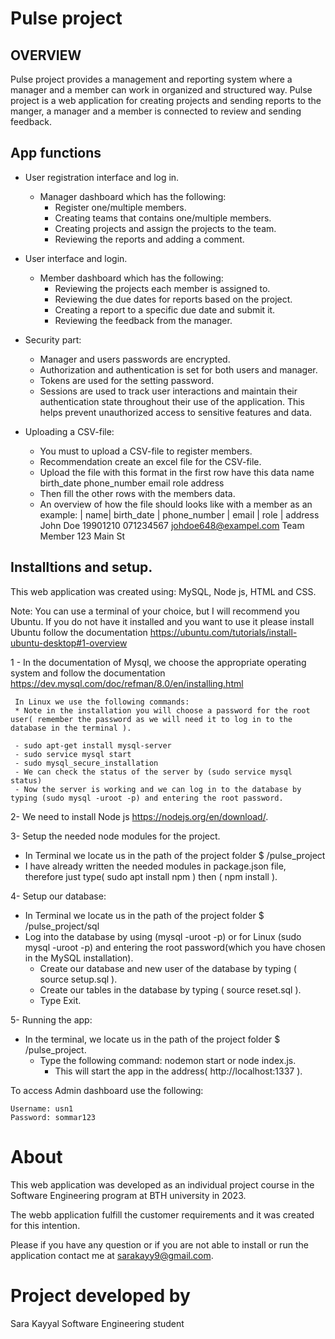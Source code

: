 # Pulse project

## OVERVIEW
Pulse project provides a management and reporting system where a manager and a member can work in organized and structured way. Pulse project is a web application for creating projects and sending reports to the manger, a manager and a member is connected to review and sending feedback.

## App functions

 - User registration interface and log in.
    - Manager dashboard which has the following:
      - Register one/multiple members.
      - Creating teams that contains one/multiple members.
      - Creating projects and assign the projects to the team.
      - Reviewing the reports and adding a comment.
      
 - User interface and login.
    - Member dashboard which has the following:
       - Reviewing the projects each member is assigned to.
       - Reviewing the due dates for reports based on the project.
       - Creating a report to a specific due date and submit it.
       - Reviewing the feedback from the manager.
      
  - Security part:
      - Manager and users passwords are encrypted.
      - Authorization and authentication is set for both users and manager.
      - Tokens are used for the setting password.
      - Sessions are used to track user interactions and maintain their authentication state throughout their use of the application. This helps prevent unauthorized access to sensitive features and data.
  
  - Uploading a CSV-file:
    - You must to upload a CSV-file to register members.
    - Recommendation create an excel file for the CSV-file.
    - Upload the file with this format in the first row have this data
name	birth_date	phone_number	email	role	address
    - Then fill the other rows with the members data.
    - An overview of how the file should looks like with a member as an example:
| name| birth_date | phone_number |	email	| role	| address
John Doe	19901210	071234567 johdoe648@exampel.com	Team Member	123 Main St


  ##  Installtions and setup.
   This web application was created using:
   MySQL, Node js, HTML and CSS.

   Note: You can use a terminal of your choice, but I will recommend you Ubuntu. If you do not have it installed and you want to use it please install Ubuntu follow the documentation
https://ubuntu.com/tutorials/install-ubuntu-desktop#1-overview
    
  1 - In the documentation of Mysql, we choose the appropriate operating system and follow the documentation  https://dev.mysql.com/doc/refman/8.0/en/installing.html

     In Linux we use the following commands:
     * Note in the installation you will choose a password for the root user( remember the password as we will need it to log in to the database in the terminal ).

     - sudo apt-get install mysql-server
     - sudo service mysql start
     - sudo mysql_secure_installation
     - We can check the status of the server by (sudo service mysql status)
     - Now the server is working and we can log in to the database by typing (sudo mysql -uroot -p) and entering the root password.

 2- We need to install Node js https://nodejs.org/en/download/.

 3-  Setup the needed node modules for the project.
   - In Terminal we locate us in the path of the project folder $ /pulse_project
   - I have already written the needed modules in package.json file, therefore just type( sudo apt install npm ) then ( npm install ).

 4- Setup our database:
  - In Terminal we locate us in the path of the project folder $ /pulse_project/sql
  - Log into the database by using (mysql -uroot -p) or for Linux (sudo mysql -uroot -p) and entering the root password(which you have chosen in the MySQL installation).
     - Create our database and new user of the database by typing ( source setup.sql ).
     - Create our tables in the database by typing ( source reset.sql ).
     - Type Exit.
     
 5- Running the app:
   - In the terminal, we locate us in the path of the project folder $ /pulse_project.
       - Type the following command: nodemon start or node index.js.
         - This will start the app in the address( http://localhost:1337 ).

To access Admin dashboard use the following:
```
Username: usn1
Password: sommar123

```

# About
This web application was developed as an individual project course 
in the Software Engineering program at BTH university in 2023.

The webb application fulfill the customer requirements and it was created for this intention.

Please if you have any question or if you are not able to install or run the application contact me at sarakayy9@gmail.com.


# Project developed by
Sara Kayyal
Software Engineering student